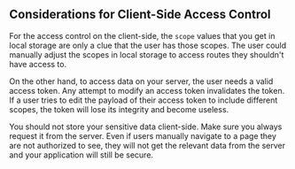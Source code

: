 ## Considerations for Client-Side Access Control

For the access control on the client-side, the `scope` values that you get in local storage are only a clue that the user has those scopes. The user could manually adjust the scopes in local storage to access routes they shouldn't have access to. 

On the other hand, to access data on your server, the user needs a valid access token. Any attempt to modify an access token invalidates the token. If a user tries to edit the payload of their access token to include different scopes, the token will lose its integrity and become useless.

You should not store your sensitive data client-side. Make sure you always request it from the server. Even if users manually navigate to a page they are not authorized to see, they will not get the relevant data from the server and your application will still be secure.